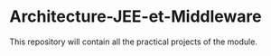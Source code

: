 # Architecture-JEE-et-Middleware
This repository will contain all the practical projects of the module.
